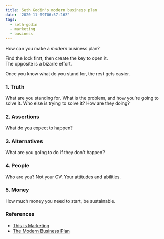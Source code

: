 ```yaml
---
title: Seth Godin's modern business plan
date: '2020-11-09T06:57:16Z'
tags:
  - seth-godin
  - marketing
  - business
---
```


How can you make a _modern_ business plan?

Find the lock first, then create the key to open it.\
The opposite is a bizarre effort.

Once you know what do you stand for, the rest gets easier.

### 1. Truth

What are you standing for. What is the problem, and how you're going to solve it. Who else is trying to solve it? How are they doing?

### 2. Assertions

What do you expect to happen?

### 3. Alternatives

What are you going to do if they don't happen?

### 4. People

Who are you? Not your CV. Your attitudes and abilities.

### 5. Money

How much money you need to start, be sustainable.

### References

- [This is Marketing](/books/this-is-marketing)
- [The Modern Business Plan](https://seths.blog/2010/05/the-modern-business-plan/)
